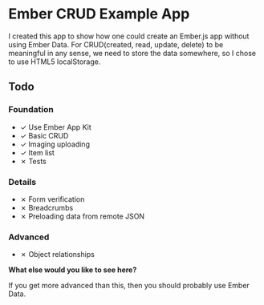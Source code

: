 # Ember CRUD Example App

I created this app to show how one could create an Ember.js app without using Ember Data. For CRUD(created, read, update, delete) to be meaningful in any sense, we need to store the data somewhere, so I chose to use HTML5 localStorage. 

## Todo

### Foundation

- ✓ Use Ember App Kit
- ✓ Basic CRUD
- ✓ Imaging uploading
- ✓ Item list
- ✗ Tests

### Details

- ✗ Form verification
- ✗ Breadcrumbs
- ✗ Preloading data from remote JSON

### Advanced

- ✗ Object relationships

**What else would you like to see here?**

If you get more advanced than this, then you should probably use Ember Data.